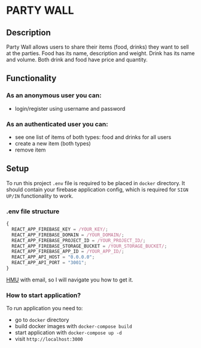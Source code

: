 # PARTY WALL

## Description

Party Wall allows users to share their items (food, drinks) they want to sell
at the parties. Food has its name, description and weight. Drink has its
name and volume. Both drink and food have price and quantity.

## Functionality

### As an anonymous user you can:

- login/register using username and password

### As an authenticated user you can:

- see one list of items of both types: food and drinks for all users
- create a new item (both types)
- remove item

## Setup

To run this project `.env` file is required to be placed in `docker` directory. It should contain your firebase application config, which is required for `SIGN UP/IN` functionality to work.

### .env file structure

```javascript
{
  REACT_APP_FIREBASE_KEY = /YOUR_KEY/;
  REACT_APP_FIREBASE_DOMAIN = /YOUR_DOMAIN/;
  REACT_APP_FIREBASE_PROJECT_ID = /YOUR_PROJECT_ID/;
  REACT_APP_FIREBASE_STORAGE_BUCKET = /YOUR_STORAGE_BUCKET/;
  REACT_APP_FIREBASE_APP_ID = /YOUR_APP_ID/;
  REACT_APP_API_HOST = "0.0.0.0";
  REACT_APP_API_PORT = "3001";
}
```

[HMU](mailto:szymon@glab.eu?subject=Party%20wall%20.env%20file%20request&body=Can%20you%20please%20share%20.env%20file%20required%20for%20Party%20wall%20aplication%20available%20on%20your%20github.) with email, so I will navigate you how to get it.

### How to start application?

To run application you need to:

- go to `docker` directory
- build docker images with `docker-compose build`
- start application with `docker-compose up -d`
- visit `http://localhost:3000`
